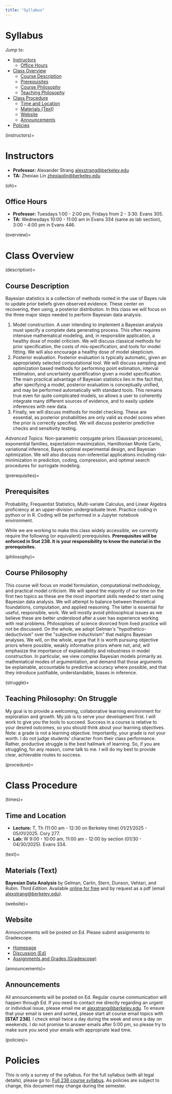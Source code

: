 ```yaml
---
title: "Syllabus"
---
```


# Syllabus

Jump to:

- [Instructors](#instructors)
  - [Office Hours](#oh)
- [Class Overview](#overview)
  - [Course Description](#description)
  - [Prerequisites](#prerequisites)
  - [Course Philosophy](#philosophy)
  - [Teaching Philosophy](#struggle)
- [Class Procedure](#procedure)
  - [Time and Location](#times)
  - [Materials (Text)](#text)
  - [Website](#website)
  - [Announcements](#announcements)
- [Policies](#policies)


(instructors)=
# Instructors

- **Professor:** Alexander Strang  [alexstrang@berkeley.edu](mailto:alexstrang@berkeley.edu)
- **TA:** Zhexiao Lin [zhexiaolin@berkeley.edu](mailto:zhexiaolin@berkeley.edu)

(oh)=
## Office Hours

- **Professor:** Tuesdays 1:00 - 2:00 pm, Fridays from 2 - 3:30. Evans 305.
- **TA:** Wednesdays 10:00 - 11:00 am in Evans 334 (same as lab section), 3:00 - 4:00 pm in Evans 446.

(overview)=
# Class Overview

(description)=
## Course Description

Bayesian statistics is a collection of methods rooted in the use of Bayes rule to update prior beliefs given observed evidence. These center on recovering, then using, a posterior distribution. In this class we will focus on the three major steps needed to perform Bayesian data analysis.

1. Model construction. A user intending to implement a Bayesian analysis must specify a complete data generating process. This often requires intensive mathematical modeling, and, in responsible application, a healthy dose of model criticism. We will discuss classical methods for prior specification, the costs of mis-specification, and tools for model fitting. We will also encourage a healthy dose of model skepticism.
1. Posterior evaluation. Posterior evaluation is typically automatic, given an appropriately selected computational tool. We will discuss sampling and optimization based methods for performing point estimation, interval estimation, and uncertainty quantification given a model specification. The main practical advantage of Bayesian statistics lies in the fact that, after specifying a model, posterior evaluation is conceptually unified, and may be performed automatically with standard tools. This remains true even for quite complicated models, so allows a user to coherently integrate many different sources of evidence, and to easily update inferences with new data.
1. Finally, we will discuss methods for model checking. These are essential, as posterior probabilities are only valid as model scores when the prior is correctly specified. We will discuss posterior predictive checks and sensitivity testing.

*Advanced Topics*: Non-parametric conjugate priors (Gaussian processes), exponential families, expectation-maximization, Hamiltonian Monte Carlo, variational inference, Bayes optimal experimental design, and Bayesian optimization. We will also discuss non-inferential applications including risk-minimization in prediction, coding, compression, and optimal search procedures for surrogate modeling.

(prerequisites)=
## Prerequisites

Probability, Frequentist Statistics, Multi-variate Calculus, and Linear Algebra proficiency at an upper-division undergraduate level. Practice coding in python or in R. Coding will be performed in a Jupyter notebook environment.

While we are working to make this class widely accessible, we currently require the following (or equivalent) prerequisites. **Prerequisites will be enforced in Stat 238. It is your responsibility to know the material in the prerequisites.**

(philosophy)=
## Course Philosophy

This course will focus on model formulation, computational methodology, and practical model criticism. We will spend the majority of our time on the first two topics as these are the most important skills needed to start using Bayesian data analysis. We will attempt to balance between theoretical foundations, computation, and applied reasoning. The latter is essential for useful, responsible, work. We will mostly avoid philosophical issues as we believe these are better understood after a user has experience working with real problems. Philosophies of science divorced from lived practice will not be discussed. On the whole, we adopt Gelman's "hypothetico-deductivism" over the "subjective inductivism" that maligns Bayesian analyses. We will, on the whole, argue that it is worth pursuing objective priors where possible, weakly informative priors where not, and, will emphasize the importance of explainability and robustness in model construction. In particular, we view complex Bayesian models primarily as mathematical modes of argumentation, and demand that those arguments be explainable, accountable to predictive accuracy where possible, and that they introduce justifiable, understandable, biases in inference. 

(struggle)=
## Teaching Philosophy: On Struggle
My goal is to provide a welcoming, collaborative learning environment for exploration and growth. My job is to serve your development first. I will work to give you the tools to succeed. Success in a course is relative to your desired outcomes, so you should think about your learning objectives. Note: a grade is not a learning objective. Importantly, your grade is not your worth. I do not judge students' character from their class performance. Rather, productive struggle is the best hallmark of learning. So, if you are struggling, for any reason, come talk to me. I will do my best to provide clear, achievable routes to success.

(procedure)=
# Class Procedure

(times)=
## Time and Location

 - **Lecture:** T, Th (11:00 am - 12:30 on Berkeley time) 01/21/2025 - 05/01/2025. Cory 277.
 - **Lab:** W 9:00 - 10:00 am, 11:00 am - 12:00 by section (01/30 - 04/30/2025). Evans 334.

(text)=
## Materials (Text)

**Bayesian Data Analysis** by Gelman, Carlin, Stern, Dunson, Vehtari, and Rubin. *Third Edition*. Available [online for free](http://www.stat.columbia.edu/~gelman/book/) and by request as a pdf (email [alexstrang@berkeley.edu](mailto:alexstrang@berkeley.edu)).

(website)=
## Website

Announcements will be posted on Ed. Please submit assignments to Gradescope.

 - [Homepage](https://stat238.berkeley.edu/spring-2025/)
 - [Discussion (Ed)](https://edstem.org/us/courses/74615/discussion)
 - [Assignments and Grades (Gradescope)](https://www.gradescope.com/courses/961711)

(announcements)=
## Announcements

All announcements will be posted on Ed. Regular course communication will happen through Ed. If you need to contact me directly regarding an urgent or individual issue, please email me at [alexstrang@berkeley.edu](mailto:alexstrang@berkeley.edu). To ensure that your email is seen and sorted, please start all course email topics with **[STAT 238]**. I check email twice a day during the week and once a day on weekends. I do not promise to answer emails after 5:00 pm, so please try to make sure you send your emails with appropriate lead time.

(policies)=
# Policies

This is only a survey of the syllabus. For the full syllabus (with all legal details), please go to: [Full 238 course syllabus](https://docs.google.com/document/d/14b_pkI8EuBm2aElhT7nogTlAdpPNNLivMKajvDcNcUE/edit?usp=sharing). As policies are subject to change, this document may change during the semester.
